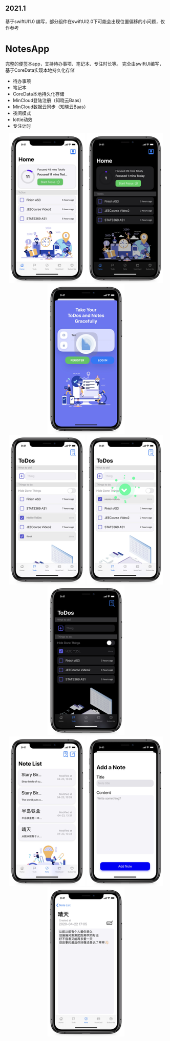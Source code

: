 ## 2021.1
基于swiftUI1.0 编写，部分组件在swiftUI2.0下可能会出现位置偏移的小问题，仅作参考

# NotesApp
完整的便签本app，支持待办事项、笔记本、专注时长等。
完全由swiftUI编写，基于CoreData实现本地持久化存储

* 待办事项
* 笔记本
* CoreData本地持久化存储
* MinCloud登陆注册（知晓云Baas）
* MinCloud数据云同步（知晓云Baas）
* 夜间模式
* lottie动效
* 专注计时

<div align=center>
<img src="https://github.com/dyeeee/NotesApp/blob/master/showPics/BA9D268CD0E878BF5790F646B301DB97.JPG" width="240"/>
<img src="https://github.com/dyeeee/NotesApp/blob/master/showPics/69A4895D8F226B3086C5FB5FB35451DA.JPG" width="240"/>
<img src="https://github.com/dyeeee/NotesApp/blob/master/showPics/EDB36F7F0AA33E667D8EE9B1A22D9702.JPG" width="240"/>
</div>

<div align=center>
<img src="https://github.com/dyeeee/NotesApp/blob/master/showPics/A17817B53082F53ED584960716FE6053.JPG" width="240"/>
<img src="https://github.com/dyeeee/NotesApp/blob/master/showPics/4CBCB616F4FE4E2B11071F0708E01276.JPG" width="240"/>
<img src="https://github.com/dyeeee/NotesApp/blob/master/showPics/826E72E45F928DED4157610E79C75039.JPG" width="240"/>
</div>

<div align=center>
<img src="https://github.com/dyeeee/NotesApp/blob/master/showPics/06BCD721F20815F9EC543A270617D2CD.JPG" width="240"/>
<img src="https://github.com/dyeeee/NotesApp/blob/master/showPics/5B625FD91844FFFD8B3EE9EC65ECDFA9.JPG" width="240"/>
<img src="https://github.com/dyeeee/NotesApp/blob/master/showPics/B601B5A0BA233CAC8161F48E986102EE.JPG" width="240"/>
</div>

